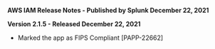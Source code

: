 **AWS IAM Release Notes - Published by Splunk December 22, 2021**


**Version 2.1.5 - Released December 22, 2021**

* Marked the app as FIPS Compliant [PAPP-22662]